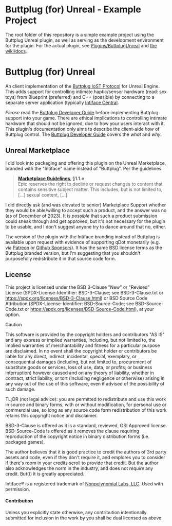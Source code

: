# Buttplug (for) Unreal - Example Project

The root folder of this repository is a simple example project using the
Buttplug Unreal plugin, as well as serving as the development environment
for the plugin. For the actual plugin, see [Plugins/ButtplugUnreal](Plugins/ButtplugUnreal)
and [the wiki/docs](https://github.com/CAD97/ButtplugUnreal/wiki).

# Buttplug (for) Unreal

An client implementation of the [Buttplug IoST Protocol][Buttplug] for Unreal
Engine. This adds support for controlling intimate haptic/sensor hardware
(read: sex toys) from Blueprint (preferred) and C++ (possible) by connecting
to a separate server application (typically [Intiface Central].

[Buttplug]: https://buttplug.io/
[Intiface Central]: https://intiface.com/central/

*Please* read the [Buttplug Developer Guide] before implementing Buttplug
support into your game. There are ethical implications to controlling intimate
hardware that should not be ignored, due to how your users interact with it.
This plugin's documentation only aims to describe the client-side *how* of
Buttplug control. The [Buttplug Developer Guide] covers the *what* and *why*.

[Buttplug Developer Guide]: https://buttplug-developer-guide.docs.buttplug.io/docs/dev-guide

## Unreal Marketplace

I did look into packaging and offering this plugin on the Unreal Marketplace,
branded with the "Intiface" name instead of "Buttplug". Per the guidelines:

> **[Marketplace Guidelines], §1.1.e**  
> Epic reserves the right to decline or request changes to content that
> contains sensitive subject matter. This includes, but is not limited to,
> \[...\] sexual content, \[...\]

[Marketplace Guidelines]: https://www.unrealengine.com/en-US/marketplace-guidelines

I did directly ask (and was elevated to senior) Marketplace Support whether
they would be able/willing to accept such a product, and the answer was no
(as of December of 2023). It is *possible* that such a product submission
could sneak through and get approved, but it's not necessary for the plugin
to be usable, and I don't suggest anyone try to dance around that no, either.

The version of the plugin with the Intiface branding instead of Buttplug is
available upon request with evidence of supporting qDot monetarily (e.g. via
[Patreon][qDot#patreon] or [Github Sponsors][qDot#sponsor]). It has the same
BSD license terms as the Buttplug branded version, but I'm suggesting that you
shouldn't purposefully redistribute it in that source code form.

[qDot#patreon]: https://www.patreon.com/qdot
[qDot#sponsor]: https://github.com/sponsors/qdot

## License

This project is licensed under the BSD 3-Clause "New" or "Revised" License
(SPDX-License-Identifier: BSD-3-Clause; see BSD-3-Clause.txt or
https://spdx.org/licenses/BSD-3-Clause.html) or BSD Source Code Attribution
(SPDX-License-Identifier: BSD-Source-Code; see BSD-Source-Code.txt or
https://spdx.org/licenses/BSD-Source-Code.html), at your option.

> [!CAUTION]
This software is provided by the copyright holders and contributors "AS IS"
and any express or implied warranties, including, but not limited to, the
implied warranties of merchantability and fitness for a particular purpose are
disclaimed. In no event shall the copyright holder or contributors be liable
for any direct, indirect, incidental, special, exemplary, or consequential
damages (including, but not limited to, procurement of substitute goods or
services, loss of use, data, or profits; or business interruption) however
caused and on any theory of liability, whether in contract, strict liability,
or tort (including negligence or otherwise) arising in any way out of the use
of this software, even if advised of the possibility of such damage.

TL;DR (not legal advice): you are permitted to redistribute and use this work
in source and binary forms, with or without modification, for personal use or
commercial use, so long as any source code form redistribution of this work
retains this copyright notice and disclaimer.

BSD-3-Clause is offered as it is a standard, reviewed, OSI Approved license.
BSD-Source-Code is offered as it removes the clause requiring reproduction of
the copyright notice in binary distribution forms (i.e. packaged games).

The author believes that it is good practice to credit the authors of 3rd party
assets and code, even if they don't require it, and emplores you to consider if
there's room in your credits scroll to provide that credit. But the author also
acknowledges the norm in the industry, and does not *require* any credit. But(t)
it is greatly appreciated.

Intiface® is a registered trademark of [Nonpolynomial Labs, LLC][Nonpolynomial].
Used with permission.

[Nonpolynomial]: https://nonpolynomial.com/

#### Contribution

Unless you explicitly state otherwise, any contribution intentionally submitted
for inclusion in the work by you shall be dual licensed as above.
